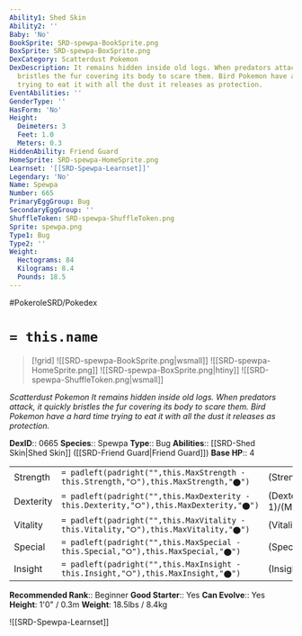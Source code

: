 ```yaml
---
Ability1: Shed Skin
Ability2: ''
Baby: 'No'
BookSprite: SRD-spewpa-BookSprite.png
BoxSprite: SRD-spewpa-BoxSprite.png
DexCategory: Scatterdust Pokemon
DexDescription: It remains hidden inside old logs. When predators attack, it quickly
  bristles the fur covering its body to scare them. Bird Pokemon have a hard time
  trying to eat it with all the dust it releases as protection.
EventAbilities: ''
GenderType: ''
HasForm: 'No'
Height:
  Deimeters: 3
  Feet: 1.0
  Meters: 0.3
HiddenAbility: Friend Guard
HomeSprite: SRD-spewpa-HomeSprite.png
Learnset: '[[SRD-Spewpa-Learnset]]'
Legendary: 'No'
Name: Spewpa
Number: 665
PrimaryEggGroup: Bug
SecondaryEggGroup: ''
ShuffleToken: SRD-spewpa-ShuffleToken.png
Sprite: spewpa.png
Type1: Bug
Type2: ''
Weight:
  Hectograms: 84
  Kilograms: 8.4
  Pounds: 18.5
---
```


#PokeroleSRD/Pokedex

# `= this.name`

> [!grid]
> ![[SRD-spewpa-BookSprite.png|wsmall]]
> ![[SRD-spewpa-HomeSprite.png]]
> ![[SRD-spewpa-BoxSprite.png|htiny]]
> ![[SRD-spewpa-ShuffleToken.png|wsmall]]


*Scatterdust Pokemon*
*It remains hidden inside old logs. When predators attack, it quickly bristles the fur covering its body to scare them. Bird Pokemon have a hard time trying to eat it with all the dust it releases as protection.*

**DexID**:: 0665
**Species**:: Spewpa
**Type**:: Bug
**Abilities**:: [[SRD-Shed Skin|Shed Skin]] ([[SRD-Friend Guard|Friend Guard]])
**Base HP**:: 4

|           |                                                                                        |                                          |
| --------- | -------------------------------------------------------------------------------------- | ---------------------------------------- |
| Strength  | `= padleft(padright("",this.MaxStrength - this.Strength,"⭘"),this.MaxStrength,"⬤")`    | (Strength::1)/(MaxStrength::3)   |
| Dexterity | `= padleft(padright("",this.MaxDexterity - this.Dexterity,"⭘"),this.MaxDexterity,"⬤")` | (Dexterity:: 1)/(MaxDexterity::3) |
| Vitality  | `= padleft(padright("",this.MaxVitality - this.Vitality,"⭘"),this.MaxVitality,"⬤")`    | (Vitality::2)/(MaxVitality::4)   |
| Special   | `= padleft(padright("",this.MaxSpecial - this.Special,"⭘"),this.MaxSpecial,"⬤")`       | (Special::1)/(MaxSpecial::3)     |
| Insight   | `= padleft(padright("",this.MaxInsight - this.Insight,"⭘"),this.MaxInsight,"⬤")`       | (Insight::1)/(MaxInsight::3)     |


**Recommended Rank**:: Beginner
**Good Starter**:: Yes
**Can Evolve**:: Yes
**Height**: 1'0" / 0.3m
**Weight**: 18.5lbs / 8.4kg

![[SRD-Spewpa-Learnset]]